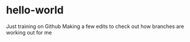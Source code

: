 # hello-world
Just training on Github
Making a few edits to check out how branches are working out for me
